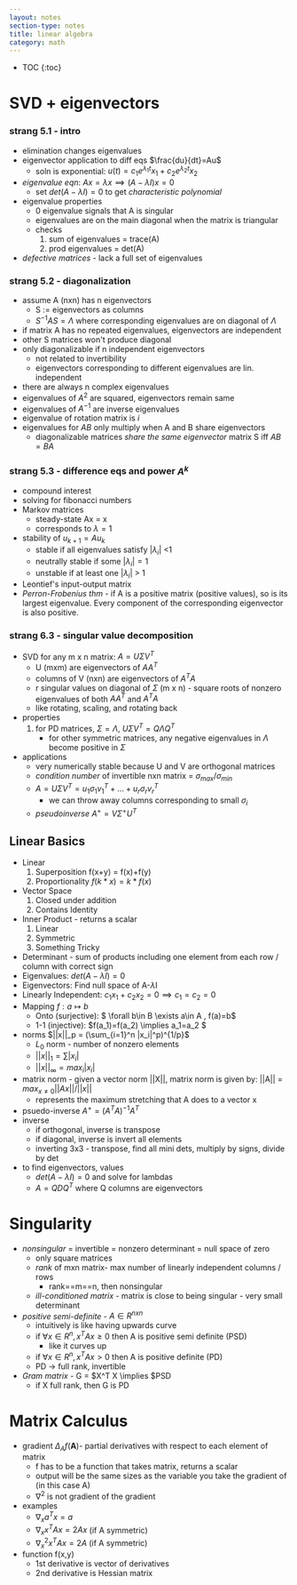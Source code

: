 ```yaml
---
layout: notes
section-type: notes
title: linear algebra
category: math
---
```


* TOC
{:toc}

# SVD + eigenvectors
### strang 5.1 - intro
- elimination changes eigenvalues
- eigenvector application to diff eqs $\frac{du}{dt}=Au$
	- soln is exponential: $u(t) = c_1 e^{\lambda_1 t} x_1 + c_2 e^{\lambda_2 t} x_2$
- *eigenvalue eqn*: $Ax = \lambda x \implies (A-\lambda I)x=0$
	- set $det(A-\lambda I) = 0$ to get *characteristic polynomial*
- eigenvalue properties
	- 0 eigenvalue signals that A is singular
	- eigenvalues are on the main diagonal when the matrix is triangular
	- checks
		1. sum of eigenvalues = trace(A)
		2. prod eigenvalues = det(A)
- *defective matrices* - lack a full set of eigenvalues

### strang 5.2 - diagonalization
- assume A (nxn) has n eigenvectors
	- S := eigenvectors as columns
	- $S^{-1} A S = \Lambda$ where corresponding eigenvalues are on diagonal of $\Lambda$
- if matrix A has no repeated eigenvalues, eigenvectors are independent
- other S matrices won't produce diagonal
- only diagonalizable if n independent eigenvectors
	- not related to invertibility
	- eigenvectors corresponding to different eigenvalues are lin. independent
- there are always n complex eigenvalues
- eigenvalues of $A^2$ are squared, eigenvectors remain same
- eigenvalues of $A^{-1}$ are inverse eigenvalues
- eigenvalue of rotation matrix is $i$
- eigenvalues for $AB$ only multiply when A and B share eigenvectors
	- diagonalizable matrices *share the same eigenvector* matrix S iff $AB = BA$
	
### strang 5.3 - difference eqs and power $A^k$
- compound interest
- solving for fibonacci numbers
- Markov matrices
	- steady-state Ax = x 
	- corresponds to $\lambda = 1$
- stability of $u_{k+1} = A u_k$
	- stable if all eigenvalues satisfy $|\lambda_i|$  <1
	- neutrally stable if some $|\lambda_i|=1$
	- unstable if at least one $|\lambda_i|$ > 1
- Leontief's input-output matrix
- *Perron-Frobenius thm* - if A is a positive matrix (positive values), so is its largest eigenvalue. Every component of the corresponding eigenvector is also positive.

### strang 6.3 - singular value decomposition
- SVD for any m x n matrix: $A=U\Sigma V^T$
	- U (mxm) are eigenvectors of $AA^T$
	- columns of V (nxn) are eigenvectors of $A^TA$
	- r singular values on diagonal of $\Sigma$ (m x n) - square roots of nonzero eigenvalues of both $AA^T$ and $A^TA$
	- like rotating, scaling, and rotating back
- properties
	1. for PD matrices, $\Sigma=\Lambda$, $U\Sigma V^T = Q \Lambda Q^T$
		- for other symmetric matrices, any negative eigenvalues in $\Lambda$ become positive in $\Sigma$
- applications
	- very numerically stable because U and V are orthogonal matrices
	- *condition number* of invertible nxn matrix = $\sigma_{max} / \sigma_{min}$
	- $A=U\Sigma V^T = u_1 \sigma_1 v_1^T + ... + u_r \sigma_r v_r^T$
		- we can throw away columns corresponding to small $\sigma_i$
	- *pseudoinverse* $A^+ = V \Sigma^+ U^T$

## Linear Basics
- Linear 
    1. Superposition f(x+y) =  f(x)+f(y) 
    2. Proportionality $f(k*x) = k*f(x)$
- Vector Space
    1. Closed under addition
    2. Contains Identity
- Inner Product - returns a scalar
    1. Linear
    2. Symmetric
    3. Something Tricky
- Determinant - sum of products including one element from each row / column with correct sign
- Eigenvalues: $det(A-\lambda I)=0$
- Eigenvectors: Find null space of A-$\lambda$I
- Linearly Independent: $c_1x_1+c_2x_2=0 \implies c_1=c_2=0$
- Mapping $f: a \mapsto b$
    - Onto (surjective): $ \forall b\in B \exists a\in A \, f(a)=b$
    - 1-1 (injective): $f(a_1)=f(a_2) \implies a_1=a_2 $
- norms  $||x||_p = (\sum_{i=1}^n |x_i|^p)^{1/p}$
	- $L_0$ norm - number of nonzero elements
	- $||x||_1 = \sum |x_i|$
	- $||x||_\infty = max_i |x_i|$
- matrix norm - given a vector norm ||X||, matrix norm is given by: ||A|| = $max_{x ≠ 0} ||Ax|| / ||x||$
	- represents the maximum stretching that A does to a vector x
- psuedo-inverse $A^+ = (A^T A)^{-1} A^T$
- inverse
    - if orthogonal, inverse is transpose
    - if diagonal, inverse is invert all elements
    - inverting 3x3 - transpose, find all mini dets, multiply by signs, divide by det
- to find eigenvectors, values
    - $det(A-\lambda I)=0$ and solve for lambdas
    - $A = QDQ^T$ where Q columns are eigenvectors
   
# Singularity
- *nonsingular* = invertible = nonzero determinant = null space of zero
    - only square matrices
    - *rank* of mxn matrix- max number of linearly independent columns / rows
    	- rank==m==n, then nonsingular
    - *ill-conditioned matrix* - matrix is close to being singular - very small determinant
- *positive semi-definite* -  $A \in R^{nxn}$
    - intuitively is like having upwards curve
    - if $\forall x \in R^n, x^TAx \geq 0$ then A is positive semi definite (PSD)
    	- like it curves up
    - if $\forall x \in R^n, x^TAx > 0$ then A is positive definite (PD)
    - PD $\to$ full rank, invertible
- *Gram matrix* - G = $X^T X \implies $PSD
    - if X full rank, then G is PD
    
# Matrix Calculus
- gradient $\Delta_A f(\mathbf{A})$- partial derivatives with respect to each element of matrix
    - f has to be a function that takes matrix, returns a scalar
    - output will be the same sizes as the variable you take the gradient of (in this case A)
    - $\nabla^2$ is not gradient of the gradient
- examples
    - $\nabla_x a^T x = a$
    - $\nabla_x x^TAx = 2Ax$ (if A symmetric)
    - $\nabla_x^2 x^TAx = 2A$ (if A symmetric)
- function f(x,y)
    - 1st derivative is vector of derivatives
    - 2nd derivative is Hessian matrix